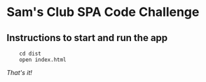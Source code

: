 # Sam's Club SPA Code Challenge

## Instructions to start and run the app

        cd dist
        open index.html

_That's it!_

